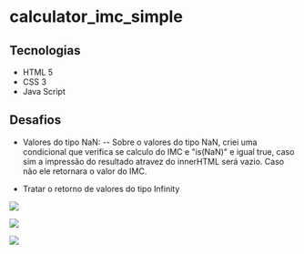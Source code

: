 # calculator_imc_simple
## Tecnologias
- HTML 5
- CSS 3
- Java Script

## Desafios
- Valores do tipo NaN:
  -- Sobre o valores do tipo NaN, criei uma condicional que verifica se calculo do IMC e "is(NaN)" e igual true, caso sim a impressão do            resultado atravez do innerHTML será vazio. Caso não ele retornara o valor do IMC. 
   
- Tratar o retorno de valores do tipo Infinity

![](https://i.postimg.cc/MZ7nx7ky/Screenshot-2.png)

![](https://i.postimg.cc/Y0rMtmg3/Screenshot-400000000000000000.png)

![](https://user-images.githubusercontent.com/91764104/209436631-d9258217-0031-43db-b226-5988e0bff38f.png)
